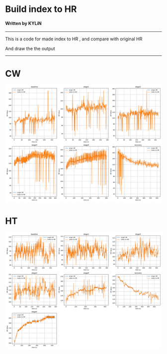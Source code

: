 # Build index to HR 
#### Written by KYLiN

---

This is a code for made index to HR , and compare with original HR

And draw the the output 

----

# CW 
![](/src/index%20to%20HR%20with%20HR%20File%20Diff/CW/CW_Index_HR_DIFF_AIO.png)

# HT
![](/src/index%20to%20HR%20with%20HR%20File%20Diff/HT/HT_Index_HR_DIFF_AIO.png)